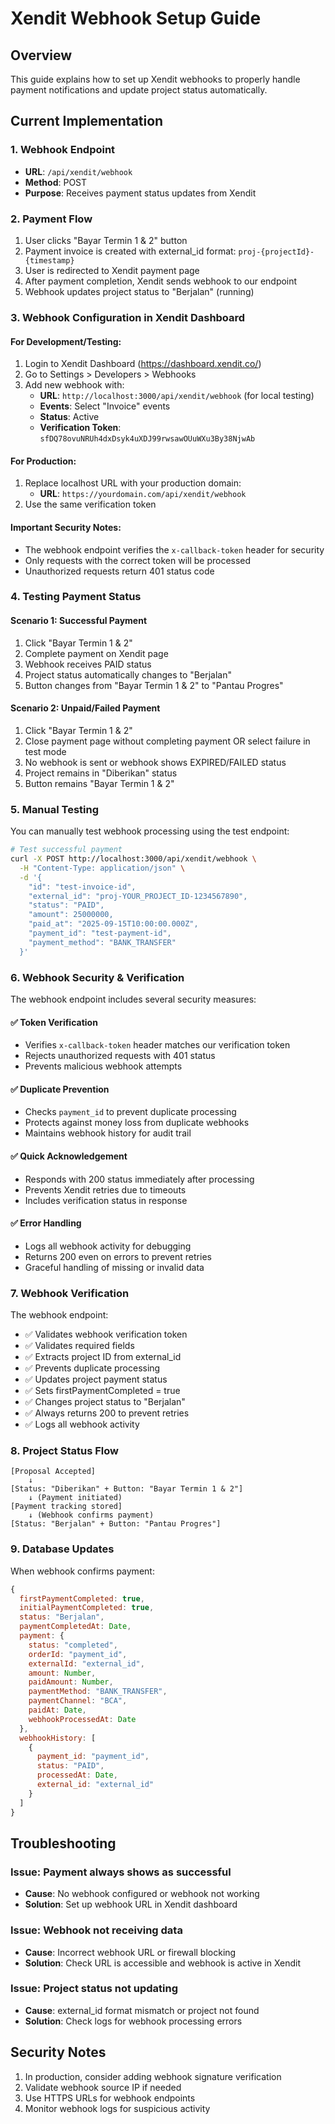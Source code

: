 # Xendit Webhook Setup Guide

## Overview

This guide explains how to set up Xendit webhooks to properly handle payment notifications and update project status automatically.

## Current Implementation

### 1. Webhook Endpoint

- **URL**: `/api/xendit/webhook`
- **Method**: POST
- **Purpose**: Receives payment status updates from Xendit

### 2. Payment Flow

1. User clicks "Bayar Termin 1 & 2" button
2. Payment invoice is created with external_id format: `proj-{projectId}-{timestamp}`
3. User is redirected to Xendit payment page
4. After payment completion, Xendit sends webhook to our endpoint
5. Webhook updates project status to "Berjalan" (running)

### 3. Webhook Configuration in Xendit Dashboard

#### For Development/Testing:

1. Login to Xendit Dashboard (https://dashboard.xendit.co/)
2. Go to Settings > Developers > Webhooks
3. Add new webhook with:
   - **URL**: `http://localhost:3000/api/xendit/webhook` (for local testing)
   - **Events**: Select "Invoice" events
   - **Status**: Active
   - **Verification Token**: `sfDQ78ovuNRUh4dxDsyk4uXDJ99rwsawOUuWXu3By38NjwAb`

#### For Production:

1. Replace localhost URL with your production domain:
   - **URL**: `https://yourdomain.com/api/xendit/webhook`
2. Use the same verification token

#### Important Security Notes:

- The webhook endpoint verifies the `x-callback-token` header for security
- Only requests with the correct token will be processed
- Unauthorized requests return 401 status code

### 4. Testing Payment Status

#### Scenario 1: Successful Payment

1. Click "Bayar Termin 1 & 2"
2. Complete payment on Xendit page
3. Webhook receives PAID status
4. Project status automatically changes to "Berjalan"
5. Button changes from "Bayar Termin 1 & 2" to "Pantau Progres"

#### Scenario 2: Unpaid/Failed Payment

1. Click "Bayar Termin 1 & 2"
2. Close payment page without completing payment OR select failure in test mode
3. No webhook is sent or webhook shows EXPIRED/FAILED status
4. Project remains in "Diberikan" status
5. Button remains "Bayar Termin 1 & 2"

### 5. Manual Testing

You can manually test webhook processing using the test endpoint:

```bash
# Test successful payment
curl -X POST http://localhost:3000/api/xendit/webhook \
  -H "Content-Type: application/json" \
  -d '{
    "id": "test-invoice-id",
    "external_id": "proj-YOUR_PROJECT_ID-1234567890",
    "status": "PAID",
    "amount": 25000000,
    "paid_at": "2025-09-15T10:00:00.000Z",
    "payment_id": "test-payment-id",
    "payment_method": "BANK_TRANSFER"
  }'
```

### 6. Webhook Security & Verification

The webhook endpoint includes several security measures:

#### ✅ **Token Verification**

- Verifies `x-callback-token` header matches our verification token
- Rejects unauthorized requests with 401 status
- Prevents malicious webhook attempts

#### ✅ **Duplicate Prevention**

- Checks `payment_id` to prevent duplicate processing
- Protects against money loss from duplicate webhooks
- Maintains webhook history for audit trail

#### ✅ **Quick Acknowledgement**

- Responds with 200 status immediately after processing
- Prevents Xendit retries due to timeouts
- Includes verification status in response

#### ✅ **Error Handling**

- Logs all webhook activity for debugging
- Returns 200 even on errors to prevent retries
- Graceful handling of missing or invalid data

### 7. Webhook Verification

The webhook endpoint:

- ✅ Validates webhook verification token
- ✅ Validates required fields
- ✅ Extracts project ID from external_id
- ✅ Prevents duplicate processing
- ✅ Updates project payment status
- ✅ Sets firstPaymentCompleted = true
- ✅ Changes project status to "Berjalan"
- ✅ Always returns 200 to prevent retries
- ✅ Logs all webhook activity

### 8. Project Status Flow

```
[Proposal Accepted]
    ↓
[Status: "Diberikan" + Button: "Bayar Termin 1 & 2"]
    ↓ (Payment initiated)
[Payment tracking stored]
    ↓ (Webhook confirms payment)
[Status: "Berjalan" + Button: "Pantau Progres"]
```

### 9. Database Updates

When webhook confirms payment:

```javascript
{
  firstPaymentCompleted: true,
  initialPaymentCompleted: true,
  status: "Berjalan",
  paymentCompletedAt: Date,
  payment: {
    status: "completed",
    orderId: "payment_id",
    externalId: "external_id",
    amount: Number,
    paidAmount: Number,
    paymentMethod: "BANK_TRANSFER",
    paymentChannel: "BCA",
    paidAt: Date,
    webhookProcessedAt: Date
  },
  webhookHistory: [
    {
      payment_id: "payment_id",
      status: "PAID",
      processedAt: Date,
      external_id: "external_id"
    }
  ]
}
```

## Troubleshooting

### Issue: Payment always shows as successful

- **Cause**: No webhook configured or webhook not working
- **Solution**: Set up webhook URL in Xendit dashboard

### Issue: Webhook not receiving data

- **Cause**: Incorrect webhook URL or firewall blocking
- **Solution**: Check URL is accessible and webhook is active in Xendit

### Issue: Project status not updating

- **Cause**: external_id format mismatch or project not found
- **Solution**: Check logs for webhook processing errors

## Security Notes

1. In production, consider adding webhook signature verification
2. Validate webhook source IP if needed
3. Use HTTPS URLs for webhook endpoints
4. Monitor webhook logs for suspicious activity
